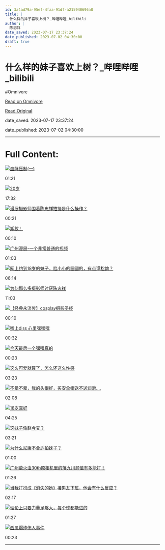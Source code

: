 ```yaml
---
id: 3a4ad79a-95ef-4faa-91df-a215940696a8
title: |
  什么样的妹子喜欢上树？_哔哩哔哩_bilibili
author: |
  陈忠祥
date_saved: 2023-07-17 23:37:24
date_published: 2023-07-02 04:30:00
draft: true
---
```


# 什么样的妹子喜欢上树？_哔哩哔哩_bilibili
#Omnivore

[Read on Omnivore](https://omnivore.app/me/https-www-bilibili-com-video-bv-1-vn-411-s-7-vl-vd-source-77-def-1896712c913)

[Read Original](https://www.bilibili.com/video/BV1VN411S7VL?vd_source=77def19b7ade95555d6a7c6f0a30bcb6)

date_saved: 2023-07-17 23:37:24

date_published: 2023-07-02 04:30:00

--- 

# Full Content: 

[![血脉压制(一)](https://proxy-prod.omnivore-image-cache.app/0x0,sKVTTOA9akojcR_7EmW8oDIe6O7-Reton02Nmu9lXM0I/https://i0.hdslb.com/bfs/archive/9aaf9d24c48fa99fb1524fba36b863d89a2681f7.jpg@336w_190h_!web-video-rcmd-cover.webp)](https://www.bilibili.com/video/BV1KM4y1n7tR/?spm%5Fid%5Ffrom=333.788.recommend%5Fmore%5Fvideo.0)

01:21

[![20岁](https://proxy-prod.omnivore-image-cache.app/0x0,sp0eFos-kq2XNds81gQeLq6-rz4_MOOeFHkuHDln_aro/https://i2.hdslb.com/bfs/archive/75a1699780f086d62080157a9582c8adf7e350a1.jpg@336w_190h_!web-video-rcmd-cover.webp)](https://www.bilibili.com/video/BV1vd4y1i7Vv/?spm%5Fid%5Ffrom=333.788.recommend%5Fmore%5Fvideo.1)

17:32

[![漫展摄影师围着陈忠祥拍摄是什么操作？](https://proxy-prod.omnivore-image-cache.app/0x0,sAsnqpThzN7L4q6OmiGc7tiwn6x89xvfw8k89mv6U0W0/https://i0.hdslb.com/bfs/archive/7364b548b2b91be151fcbec8c6428caf31185aa1.jpg@336w_190h_!web-video-rcmd-cover.webp)](https://www.bilibili.com/video/BV14B4y1a7rz/?spm%5Fid%5Ffrom=333.788.recommend%5Fmore%5Fvideo.2)

00:21

[![卸妆！](https://proxy-prod.omnivore-image-cache.app/0x0,sVXLotyenQcwcbh82CdYVqutHD4_-gUs0qYMq44ggEVc/https://i1.hdslb.com/bfs/archive/48b949a745ace4eb0eb3ad39def3ffba05e7c57d.jpg@336w_190h_!web-video-rcmd-cover.webp)](https://www.bilibili.com/video/BV1184y1L7HY/?spm%5Fid%5Ffrom=333.788.recommend%5Fmore%5Fvideo.3)

00:10

[![广州漫展-一个非常普通的视频](https://proxy-prod.omnivore-image-cache.app/0x0,saxTG1cJxflTWeJDqe87I3J7VXdiYyUy1A0q_rNaQleg/https://i1.hdslb.com/bfs/archive/1b1ddf589fc8ab8c04a467383cb1598180a04c78.jpg@336w_190h_!web-video-rcmd-cover.webp)](https://www.bilibili.com/video/BV1yU4y1v7xh/?spm%5Fid%5Ffrom=333.788.recommend%5Fmore%5Fvideo.4)

01:03

[![网上约到18岁的妹子，脸小小的圆圆的，有点谭松韵？](https://proxy-prod.omnivore-image-cache.app/0x0,sCLqkQiG-DfJ-R46G7GYCeiOeIJ7jkk8g1LMaQbUHuMQ/https://i2.hdslb.com/bfs/archive/4f1cabe1bb2fd045b2a475168bd280cbcb3afd2f.jpg@336w_190h_!web-video-rcmd-cover.webp)](https://www.bilibili.com/video/BV11L411Q7qs/?spm%5Fid%5Ffrom=333.788.recommend%5Fmore%5Fvideo.5)

06:14

[![为何那么多摄影师讨厌陈忠祥](https://proxy-prod.omnivore-image-cache.app/0x0,s554Ajj5cqbeS8NcEfQ4w7efYK5-T9e9u7ety5Q3ZRYg/https://i2.hdslb.com/bfs/archive/924fc33647223d9f88bc06c6482a0a72f73377c4.jpg@336w_190h_!web-video-rcmd-cover.webp)](https://www.bilibili.com/video/BV1UB4y1C73q/?spm%5Fid%5Ffrom=333.788.recommend%5Fmore%5Fvideo.6)

11:03

[![【经典永流传】cosplay摄影圣经](https://proxy-prod.omnivore-image-cache.app/0x0,sp3P7nSdZwIZOrMmvjAzcRRe3TCobSt0EgpNkUtzdnHk/https://i2.hdslb.com/bfs/archive/fa13cb6369b32e9c1715744eff02b18d282f21e8.jpg@336w_190h_!web-video-rcmd-cover.webp)](https://www.bilibili.com/video/BV1ju41187e9/?spm%5Fid%5Ffrom=333.788.recommend%5Fmore%5Fvideo.7)

00:10

[![嘴上diss 心里嘿嘿嘿](https://proxy-prod.omnivore-image-cache.app/0x0,s8appmIXbVUMhYPcEMsNwFAsb2dVKsT2cmUphTMgLVKk/https://i1.hdslb.com/bfs/archive/b81ea6351cbfcd9b3b0722d866c1460a71d260c0.jpg@336w_190h_!web-video-rcmd-cover.webp)](https://www.bilibili.com/video/BV1oh4y1M7YQ/?spm%5Fid%5Ffrom=333.788.recommend%5Fmore%5Fvideo.8)

00:32

[![今天最后一个嘿嘿真的](https://proxy-prod.omnivore-image-cache.app/0x0,shoZ1qwNEzLV4vnfdZhrs7FLiSRNWJDw8Ig1idgmZ0_A/https://i0.hdslb.com/bfs/archive/83d26fc6978a7a2cc82856c565076bfa5104876c.jpg@336w_190h_!web-video-rcmd-cover.webp)](https://www.bilibili.com/video/BV1K24y1F7kp/?spm%5Fid%5Ffrom=333.788.recommend%5Fmore%5Fvideo.9)

00:23

[![这么可爱就算了，怎么还这么性感](https://proxy-prod.omnivore-image-cache.app/0x0,sX3vGyiVxZKShcN_OfLvOIZoNM3yymP4eYrsbxhyr5iQ/https://i1.hdslb.com/bfs/archive/15bdcd6671e1bbaf09d82c34610371bd7b64adcb.jpg@336w_190h_!web-video-rcmd-cover.webp)](https://www.bilibili.com/video/BV1FP411U7nm/?spm%5Fid%5Ffrom=333.788.recommend%5Fmore%5Fvideo.10)

03:23

[![不晕不晕，我的头很好，买安全帽送不送润滑....](https://proxy-prod.omnivore-image-cache.app/0x0,synb6lpDL1bc7U7ycx70WnGz_uhXO0Qd0oTbgdLLtXLc/https://i0.hdslb.com/bfs/archive/8adb442aca0723239e16cfee391446dc35cb09e0.jpg@336w_190h_!web-video-rcmd-cover.webp)](https://www.bilibili.com/video/BV1vj411m7dM/?spm%5Fid%5Ffrom=333.788.recommend%5Fmore%5Fvideo.11)

02:08

[![18岁真好](https://proxy-prod.omnivore-image-cache.app/0x0,s4BoeB9Ngjmp9b5l0vOREeAF3Od-ZrA8vF72lO6ZIiz4/https://i2.hdslb.com/bfs/archive/ee354abe0c5a97e0c65b32f9755c32e4c9142894.jpg@336w_190h_!web-video-rcmd-cover.webp)](https://www.bilibili.com/video/BV1g84y1z7t9/?spm%5Fid%5Ffrom=333.788.recommend%5Fmore%5Fvideo.12)

04:25

[![这妹子像赵今麦？](https://proxy-prod.omnivore-image-cache.app/0x0,sC8IS_w80aZGBLp3TmNbaDVvSI0rlnhKytTlZGktiKXk/https://i1.hdslb.com/bfs/archive/b9913701acccf4508300bdcc3fa48a93cef7de19.jpg@336w_190h_!web-video-rcmd-cover.webp)](https://www.bilibili.com/video/BV16Y4y1N7cj/?spm%5Fid%5Ffrom=333.788.recommend%5Fmore%5Fvideo.13)

03:21

[![为什么尼康不合适拍妹子？](https://proxy-prod.omnivore-image-cache.app/0x0,sSoU9rTcRcCPTKZyq4hDiqCBkVQsjTV4ReJwh5gT4pfc/https://i1.hdslb.com/bfs/archive/3bd170fb7175fcb939a8f66a213c2f6d0becf4ee.jpg@336w_190h_!web-video-rcmd-cover.webp)](https://www.bilibili.com/video/BV13k4y1v7Kg/?spm%5Fid%5Ffrom=333.788.recommend%5Fmore%5Fvideo.14)

01:00

[![广州萤火虫30th原相机里的落九川颜值有多能打！](https://proxy-prod.omnivore-image-cache.app/0x0,sgR9xsxpEOOefPoc-QCfWtTYr4y7baZfzLtQf22_GhV0/https://i1.hdslb.com/bfs/archive/4c7220a47bd8a99bb02e4eb66fbd7918dbd3681e.jpg@336w_190h_!web-video-rcmd-cover.webp)](https://www.bilibili.com/video/BV1W8411S7UZ/?spm%5Fid%5Ffrom=333.788.recommend%5Fmore%5Fvideo.15)

01:26

[![当我打扮成《消失的她》接男友下班，他会有什么反应？](https://proxy-prod.omnivore-image-cache.app/0x0,slZERZl2NTwmr9kY1Yd9LR46xWRquosvYdShAbi5aTko/https://i1.hdslb.com/bfs/archive/34e746ae6706cd9e554914bf98c6452ac597712e.jpg@336w_190h_!web-video-rcmd-cover.webp)](https://www.bilibili.com/video/BV1mX4y1n7Ao/?spm%5Fid%5Ffrom=333.788.recommend%5Fmore%5Fvideo.16)

02:17

[![理论上只要力量足够大，每个球都能进的](https://proxy-prod.omnivore-image-cache.app/0x0,syuLNwvQ8kTy2e75Ib0vhScvyumUIw6bqmS-5XmAVPf0/https://i1.hdslb.com/bfs/archive/6b35197cdd35bf40bfcb916b5c921ed3de47ef6a.jpg@336w_190h_!web-video-rcmd-cover.webp)](https://www.bilibili.com/video/BV1vP411e7CJ/?spm%5Fid%5Ffrom=333.788.recommend%5Fmore%5Fvideo.17)

01:27

[![西瓜爆炸伤人事件](https://proxy-prod.omnivore-image-cache.app/0x0,subuAU3VT5jIMN_KsfQcCsjIijPpiIPa1pyO9Xq5CLE0/https://i2.hdslb.com/bfs/archive/e24fa8c4a99a82434f24c1d0ce3789c38e183fc7.jpg@336w_190h_!web-video-rcmd-cover.webp)](https://www.bilibili.com/video/BV1oX4y1p7gH/?spm%5Fid%5Ffrom=333.788.recommend%5Fmore%5Fvideo.18)

00:23

---

